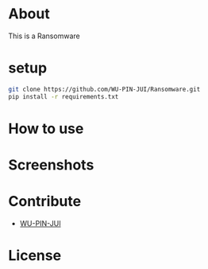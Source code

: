 # About
This is a Ransomware

# setup
```bash
git clone https://github.com/WU-PIN-JUI/Ransomware.git
pip install -r requirements.txt 
```
# How to use
# Screenshots
# Contribute
- [WU-PIN-JUI](www.github.com/WU-PIN-JUI)
# License
